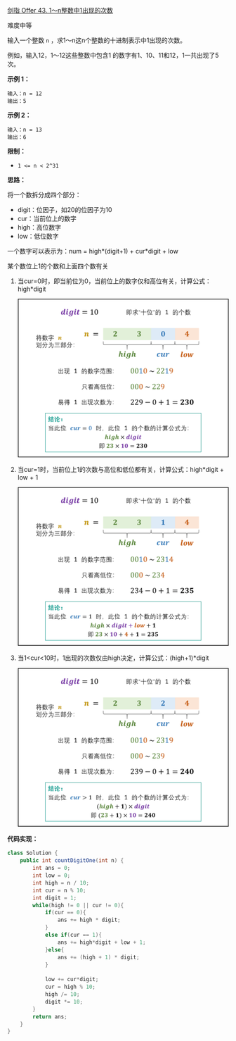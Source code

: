 [剑指 Offer 43. 1～n整数中1出现的次数](https://leetcode-cn.com/problems/1nzheng-shu-zhong-1chu-xian-de-ci-shu-lcof/)

难度中等

输入一个整数 `n` ，求1～n这n个整数的十进制表示中1出现的次数。

例如，输入12，1～12这些整数中包含1 的数字有1、10、11和12，1一共出现了5次。

 

**示例 1：**

```
输入：n = 12
输出：5
```

**示例 2：**

```
输入：n = 13
输出：6
```



**限制：**

- `1 <= n < 2^31`



**思路：**

将一个数拆分成四个部分：

- digit：位因子，如20的位因子为10
- cur：当前位上的数字
- high：高位数字
- low：低位数字

一个数字可以表示为：num = high*(digit+1) + cur\*digit + low



某个数位上1的个数和上面四个数有关

1. 当cur=0时，即当前位为0，当前位上的数字仅和高位有关，计算公式：high*digit

   ![](assets\No.43.1.png)

2. 当cur=1时，当前位上1的次数与高位和低位都有关，计算公式：high*digit + low + 1

   ![](assets\No.43.2.png)

3. 当1<cur<10时，1出现的次数仅由high决定，计算公式：(high+1)*digit

   ![](assets\No.43.3.png)



**代码实现：**

```java
class Solution {
    public int countDigitOne(int n) {
        int ans = 0;
        int low = 0;
        int high = n / 10;
        int cur = n % 10;
        int digit = 1;
        while(high != 0 || cur != 0){
            if(cur == 0){
                ans += high * digit;
            }
            else if(cur == 1){
                ans += high*digit + low + 1;
            }else{
                ans += (high + 1) * digit;
            }
            
            low += cur*digit;
            cur = high % 10;
            high /= 10;
            digit *= 10;
        }
        return ans;
    }
}
```

